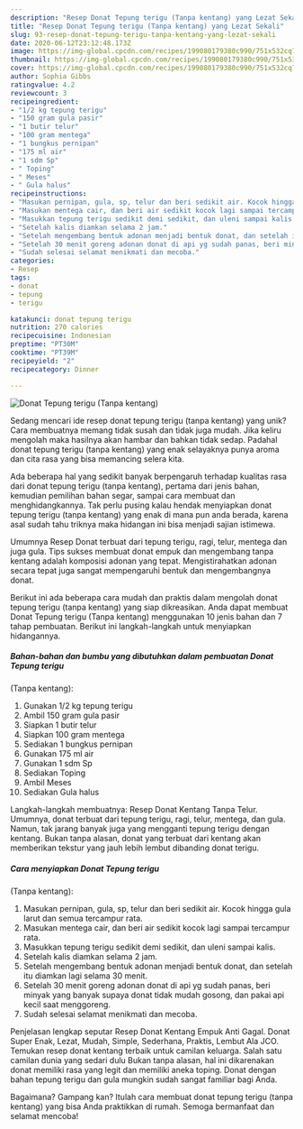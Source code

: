 ```yaml
---
description: "Resep Donat Tepung terigu (Tanpa kentang) yang Lezat Sekali"
title: "Resep Donat Tepung terigu (Tanpa kentang) yang Lezat Sekali"
slug: 93-resep-donat-tepung-terigu-tanpa-kentang-yang-lezat-sekali
date: 2020-06-12T23:12:48.173Z
image: https://img-global.cpcdn.com/recipes/199080179380c990/751x532cq70/donat-tepung-terigu-tanpa-kentang-foto-resep-utama.jpg
thumbnail: https://img-global.cpcdn.com/recipes/199080179380c990/751x532cq70/donat-tepung-terigu-tanpa-kentang-foto-resep-utama.jpg
cover: https://img-global.cpcdn.com/recipes/199080179380c990/751x532cq70/donat-tepung-terigu-tanpa-kentang-foto-resep-utama.jpg
author: Sophia Gibbs
ratingvalue: 4.2
reviewcount: 3
recipeingredient:
- "1/2 kg tepung terigu"
- "150 gram gula pasir"
- "1 butir telur"
- "100 gram mentega"
- "1 bungkus pernipan"
- "175 ml air"
- "1 sdm Sp"
- " Toping"
- " Meses"
- " Gula halus"
recipeinstructions:
- "Masukan pernipan, gula, sp, telur dan beri sedikit air. Kocok hingga gula larut dan semua tercampur rata."
- "Masukan mentega cair, dan beri air sedikit kocok lagi sampai tercampur rata."
- "Masukkan tepung terigu sedikit demi sedikit, dan uleni sampai kalis."
- "Setelah kalis diamkan selama 2 jam."
- "Setelah mengembang bentuk adonan menjadi bentuk donat, dan setelah itu diamkan lagi selama 30 menit."
- "Setelah 30 menit goreng adonan donat di api yg sudah panas, beri minyak yang banyak supaya donat tidak mudah gosong, dan pakai api kecil saat menggoreng."
- "Sudah selesai selamat menikmati dan mecoba."
categories:
- Resep
tags:
- donat
- tepung
- terigu

katakunci: donat tepung terigu 
nutrition: 270 calories
recipecuisine: Indonesian
preptime: "PT30M"
cooktime: "PT39M"
recipeyield: "2"
recipecategory: Dinner

---
```



![Donat Tepung terigu
(Tanpa kentang)](https://img-global.cpcdn.com/recipes/199080179380c990/751x532cq70/donat-tepung-terigu-tanpa-kentang-foto-resep-utama.jpg)

Sedang mencari ide resep donat tepung terigu
(tanpa kentang) yang unik? Cara membuatnya memang tidak susah dan tidak juga mudah. Jika keliru mengolah maka hasilnya akan hambar dan bahkan tidak sedap. Padahal donat tepung terigu
(tanpa kentang) yang enak selayaknya punya aroma dan cita rasa yang bisa memancing selera kita.

Ada beberapa hal yang sedikit banyak berpengaruh terhadap kualitas rasa dari donat tepung terigu
(tanpa kentang), pertama dari jenis bahan, kemudian pemilihan bahan segar, sampai cara membuat dan menghidangkannya. Tak perlu pusing kalau hendak menyiapkan donat tepung terigu
(tanpa kentang) yang enak di mana pun anda berada, karena asal sudah tahu triknya maka hidangan ini bisa menjadi sajian istimewa.

Umumnya Resep Donat terbuat dari tepung terigu, ragi, telur, mentega dan juga gula. Tips sukses membuat donat empuk dan mengembang tanpa kentang adalah komposisi adonan yang tepat. Mengistirahatkan adonan secara tepat juga sangat mempengaruhi bentuk dan mengembangnya donat.


Berikut ini ada beberapa cara mudah dan praktis dalam mengolah donat tepung terigu
(tanpa kentang) yang siap dikreasikan. Anda dapat membuat Donat Tepung terigu
(Tanpa kentang) menggunakan 10 jenis bahan dan 7 tahap pembuatan. Berikut ini langkah-langkah untuk menyiapkan hidangannya.

<!--inarticleads1-->

##### Bahan-bahan dan bumbu yang dibutuhkan dalam pembuatan Donat Tepung terigu
(Tanpa kentang):

1. Gunakan 1/2 kg tepung terigu
1. Ambil 150 gram gula pasir
1. Siapkan 1 butir telur
1. Siapkan 100 gram mentega
1. Sediakan 1 bungkus pernipan
1. Gunakan 175 ml air
1. Gunakan 1 sdm Sp
1. Sediakan  Toping
1. Ambil  Meses
1. Sediakan  Gula halus


Langkah-langkah membuatnya: Resep Donat Kentang Tanpa Telur. Umumnya, donat terbuat dari tepung terigu, ragi, telur, mentega, dan gula. Namun, tak jarang banyak juga yang mengganti tepung terigu dengan kentang. Bukan tanpa alasan, donat yang terbuat dari kentang akan memberikan tekstur yang jauh lebih lembut dibanding donat terigu. 

<!--inarticleads2-->

##### Cara menyiapkan Donat Tepung terigu
(Tanpa kentang):

1. Masukan pernipan, gula, sp, telur dan beri sedikit air. Kocok hingga gula larut dan semua tercampur rata.
1. Masukan mentega cair, dan beri air sedikit kocok lagi sampai tercampur rata.
1. Masukkan tepung terigu sedikit demi sedikit, dan uleni sampai kalis.
1. Setelah kalis diamkan selama 2 jam.
1. Setelah mengembang bentuk adonan menjadi bentuk donat, dan setelah itu diamkan lagi selama 30 menit.
1. Setelah 30 menit goreng adonan donat di api yg sudah panas, beri minyak yang banyak supaya donat tidak mudah gosong, dan pakai api kecil saat menggoreng.
1. Sudah selesai selamat menikmati dan mecoba.


Penjelasan lengkap seputar Resep Donat Kentang Empuk Anti Gagal. Donat Super Enak, Lezat, Mudah, Simple, Sederhana, Praktis, Lembut Ala JCO. Temukan resep donat kentang terbaik untuk camilan keluarga. Salah satu camilan dunia yang sedari dulu Bukan tanpa alasan, hal ini dikarenakan donat memiliki rasa yang legit dan memiliki aneka toping. Donat dengan bahan tepung terigu dan gula mungkin sudah sangat familiar bagi Anda. 

Bagaimana? Gampang kan? Itulah cara membuat donat tepung terigu
(tanpa kentang) yang bisa Anda praktikkan di rumah. Semoga bermanfaat dan selamat mencoba!
